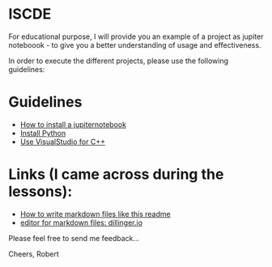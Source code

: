 # ISCDE

For educational purpose, I will provide you an example of a project as jupiter noteboook - to give you a better understanding of usage and effectiveness.

In order to execute the different projects, please use the following guidelines:

# Guidelines
 - [How to install a jupiternotebook]()
 - [Install Python]()
 - [Use VisualStudio for C++]()
 
 
 # Links (I came across during the lessons):
  - [How to write markdown files like this readme](https://devhints.io/markdown)
  - [editor for markdown files: dillinger.io](https://dillinger.io/)
 
 
 Please feel free to send me feedback...
 
 Cheers,
 Robert
